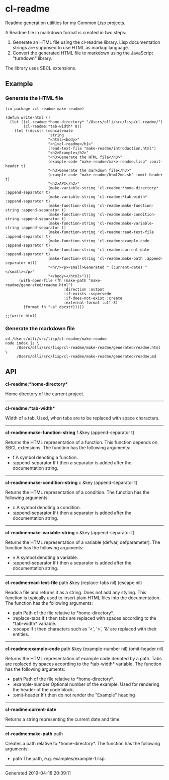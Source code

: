cl-readme
=========

Readme generation utilities for my Common Lisp projects.  

A Readme file in markdown format is created in two steps:

1.  Generate an HTML file using the cl-readme library. Lisp documentation strings are supposed to use HTML as markup language.
2.  Convert the generated HTML file to markdown using the JavaScript "turndown" library.

The library uses SBCL extensions.

Example
-------

### Generate the HTML file

    (in-package :cl-readme-make-readme)
    
    (defun write-html ()
      (let ((cl-readme:*home-directory* "/Users/olli/src/lisp/cl-readme/")
            (cl-readme:*tab-width* 8))
        (let ((docstr (concatenate
                       'string
                       "<html><body>"
                       "<h1>cl-readme</h1>"
                       (read-text-file "make-readme/introduction.html")
                       "<h2>Example</h2>"
                       "<h3>Generate the HTML file</h3>"
                       (example-code "make-readme/make-readme.lisp" :omit-header t)
                       "<h3>Generate the markdown file</h3>"
                       (example-code "make-readme/html2md.sh" :omit-header t)
                       "<h2>API</h2>"
                       (make-variable-string 'cl-readme:*home-directory* :append-separator t)
                       (make-variable-string 'cl-readme:*tab-width* :append-separator t)
                       (make-function-string 'cl-readme:make-function-string :append-separator t)
                       (make-function-string 'cl-readme:make-condition-string :append-separator t)
                       (make-function-string 'cl-readme:make-variable-string :append-separator t)
                       (make-function-string 'cl-readme:read-text-file :append-separator t)
                       (make-function-string 'cl-readme:example-code :append-separator t)
                       (make-function-string 'cl-readme:current-date :append-separator t)
                       (make-function-string 'cl-readme:make-path :append-separator nil)
                       "<hr/><p><small>Generated " (current-date) "</small></p>"
                       "</body></html>")))
          (with-open-file (fh (make-path "make-readme/generated/readme.html")
                              :direction :output
                              :if-exists :supersede
                              :if-does-not-exist :create
                              :external-format :utf-8)
            (format fh "~a" docstr)))))
    
    ;;(write-html)

### Generate the markdown file

    cd /Users/olli/src/lisp/cl-readme/make-readme
    node index.js \
         /Users/olli/src/lisp/cl-readme/make-readme/generated/readme.html \
         /Users/olli/src/lisp/cl-readme/make-readme/generated/readme.md

API
---

**cl-readme:\*home-directory\***

Home directory of the current project.

* * *

**cl-readme:\*tab-width\***

Width of a tab. Used, when tabs are to be replaced with space characters.

* * *

**cl-readme:make-function-string** f &key (append-separator t)

Returns the HTML representation of a function. This function depends on SBCL extensions. The function has the following arguments:

*   f A symbol denoting a function.
*   :append-separator If t then a separator is added after the documentation string.

* * *

**cl-readme:make-condition-string** c &key (append-separator t)

Returns the HTML representation of a condition. The function has the following arguments:

*   c A symbol denoting a condition.
*   :append-separator If t then a separator is added after the documentation string.

* * *

**cl-readme:make-variable-string** v &key (append-separator t)

Returns the HTML representation of a variable (defvar, defparameter). The function has the following arguments:

*   v A symbol denoting a variable.
*   :append-separator If t then a separator is added after the documentation string.

* * *

**cl-readme:read-text-file** path &key (replace-tabs nil) (escape nil)

Reads a file and returns it as a string. Does not add any styling. This function is typically used to insert plain HTML files into the documentation. The function has the following arguments:

*   path Path of the file relative to \*home-directory\*.
*   :replace-tabs If t then tabs are replaced with spaces according to the \*tab-width\* variable.
*   :escape If t then characters such as '<', '>', '&' are replaced with their entities.

* * *

**cl-readme:example-code** path &key (example-number nil) (omit-header nil)

Returns the HTML representation of example code denoted by a path. Tabs are replaced by spaces according to the \*tab-width\* variable. The function has the following arguments:

*   path Path of the file relative to \*home-directory\*.
*   :example-number Optional number of the example. Used for rendering the header of the code block.
*   :omit-header If t then do not render the "Example" heading

* * *

**cl-readme:current-date**

Returns a string representing the current date and time.

* * *

**cl-readme:make-path** path

Creates a path relative to \*home-directory\*. The function has the following arguments:

*   path The path, e.g. examples/example-1.lisp.

* * *

Generated 2019-04-18 20:39:11